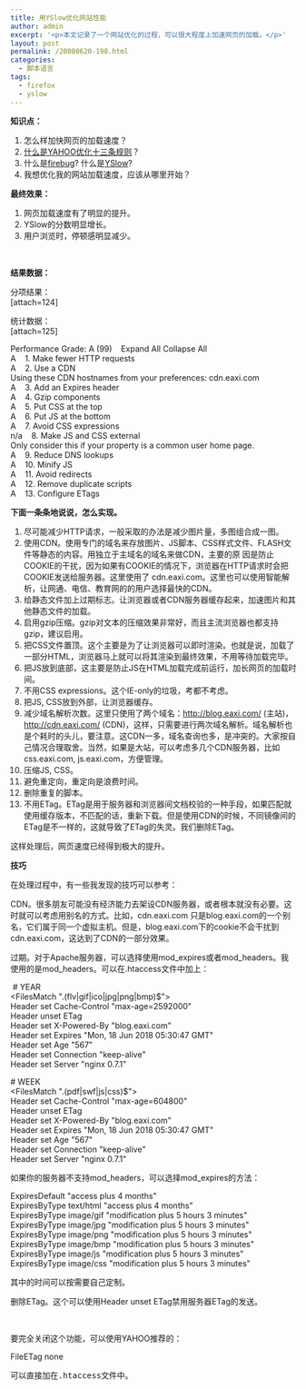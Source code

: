 ```yaml
---
title: 用YSlow优化网站性能
author: admin
excerpt: '<p>本文记录了一个网站优化的过程，可以很大程度上加速网页的加载。</p>'
layout: post
permalink: /20080620-198.html
categories:
  - 脚本语言
tags:
  - firefox
  - yslow
---
```

**知识点：**

1.  怎么样加快网页的加载速度？
2.  [什么是YAHOO优化十三条规则][1]？
3.  什么是[firebug][2]? 什么是[YSlow][3]?
4.  我想优化我的网站加载速度，应该从哪里开始？

**最终效果：**

1.  网页加载速度有了明显的提升。
2.  YSlow的分数明显增长。
3.  用户浏览时，停顿感明显减少。

&nbsp;

**结果数据：**

分项结果：  
[attach=124]

统计数据：  
[attach=125]

Performance Grade: A (99)&nbsp;&nbsp;&nbsp; Expand All Collapse All  
A&nbsp;&nbsp;&nbsp; 1. Make fewer HTTP requests  
A&nbsp;&nbsp;&nbsp; 2. Use a CDN  
Using these CDN hostnames from your preferences: cdn.eaxi.com  
A&nbsp;&nbsp;&nbsp; 3. Add an Expires header  
A&nbsp;&nbsp;&nbsp; 4. Gzip components  
A&nbsp;&nbsp;&nbsp; 5. Put CSS at the top  
A&nbsp;&nbsp;&nbsp; 6. Put JS at the bottom  
A&nbsp;&nbsp;&nbsp; 7. Avoid CSS expressions  
n/a&nbsp;&nbsp;&nbsp; 8. Make JS and CSS external  
Only consider this if your property is a common user home page.  
A&nbsp;&nbsp;&nbsp; 9. Reduce DNS lookups  
A&nbsp;&nbsp;&nbsp; 10. Minify JS  
A&nbsp;&nbsp;&nbsp; 11. Avoid redirects  
A&nbsp;&nbsp;&nbsp; 12. Remove duplicate scripts  
A&nbsp;&nbsp;&nbsp; 13. Configure ETags

**下面一条条地说说，怎么实现。**

1.  尽可能减少HTTP请求，一般采取的办法是减少图片量，多图组合成一图。
2.  使用CDN。使用专门的域名来存放图片、JS脚本、CSS样式文件、FLASH文件等静态的内容。用独立于主域名的域名来做CDN，主要的原 因是防止COOKIE的干扰，因为如果有COOKIE的情况下，浏览器在HTTP请求时会把COOKIE发送给服务器。这里使用了 cdn.eaxi.com。这里也可以使用智能解析，让网通、电信、教育网的的用户选择最快的CDN。
3.  给静态文件加上过期标志。让浏览器或者CDN服务器缓存起来，加速图片和其他静态文件的加载。
4.  启用gzip压缩。gzip对文本的压缩效果非常好，而且主流浏览器也都支持gzip，建议启用。
5.  把CSS文件置顶。这个主要是为了让浏览器可以即时渲染。也就是说，加载了一部分HTML，浏览器马上就可以将其渲染到最终效果，不用等待加载完毕。
6.  把JS放到底部，这主要是防止JS在HTML加载完成前运行，加长网页的加载时间。
7.  不用CSS expressions。这个IE-only的垃圾，考都不考虑。
8.  把JS, CSS放到外部，让浏览器缓存。
9.  减少域名解析次数。这里只使用了两个域名：http://blog.eaxi.com/ (主站)，http://cdn.eaxi.com/ (CDN)，这样，只需要进行两次域名解析。域名解析也是个耗时的头儿，要注意。这CDN一多，域名查询也多，是冲突的。大家按自己情况合理取舍。当然，如果是大站，可以考虑多几个CDN服务器，比如css.eaxi.com, js.eaxi.com，方便管理。
10. 压缩JS, CSS。
11. 避免重定向，重定向是浪费时间。
12. 删除重复的脚本。
13. 不用ETag。ETag是用于服务器和浏览器间文档校验的一种手段，如果匹配就使用缓存版本，不匹配的话，重新下载。但是使用CDN的时候，不同镜像间的ETag是不一样的，这就导致了ETag的失灵。我们删除ETag。

这样处理后，网页速度已经得到极大的提升。

**技巧**

在处理过程中，有一些我发现的技巧可以参考：

CDN。很多朋友可能没有经济能力去架设CDN服务器，或者根本就没有必要。这时就可以考虑用别名的方式。比如，cdn.eaxi.com 只是blog.eaxi.com的一个别名，它们属于同一个虚拟主机。但是，blog.eaxi.com下的cookie不会干扰到 cdn.eaxi.com，这达到了CDN的一部分效果。

过期。对于Apache服务器，可以选择使用mod\_expires或者mod\_headers。我使用的是mod_headers。可以在.htaccess文件中加上：

&nbsp;# YEAR  
<FilesMatch "\.(flv|gif|ico|jpg|png|bmp)$">  
Header set Cache-Control "max-age=2592000"  
Header unset ETag  
Header set X-Powered-By "blog.eaxi.com"  
Header set Expires "Mon, 18 Jun 2018 05:30:47 GMT"  
Header set Age "567"  
Header set Connection "keep-alive"  
Header set Server "nginx 0.7.1"  
</FilesMatch>

\# WEEK  
<FilesMatch "\.(pdf|swf|js|css)$">  
Header set Cache-Control "max-age=604800"  
Header unset ETag  
Header set X-Powered-By "blog.eaxi.com"  
Header set Expires "Mon, 18 Jun 2018 05:30:47 GMT"  
Header set Age "567"  
Header set Connection "keep-alive"  
Header set Server "nginx 0.7.1"  
</FilesMatch>

如果你的服务器不支持mod\_headers，可以选择mod\_expires的方法：

ExpiresDefault "access plus 4 months"  
ExpiresByType text/html "access plus 4 months"  
ExpiresByType image/gif "modification plus 5 hours 3 minutes"  
ExpiresByType image/jpg "modification plus 5 hours 3 minutes"  
ExpiresByType image/png "modification plus 5 hours 3 minutes"  
ExpiresByType image/bmp "modification plus 5 hours 3 minutes"  
ExpiresByType image/js "modification plus 5 hours 3 minutes"  
ExpiresByType image/css "modification plus 5 hours 3 minutes"

其中的时间可以按需要自己定制。

删除ETag。这个可以使用Header unset ETag禁用服务器ETag的发送。

&nbsp;

要完全关闭这个功能，可以使用YAHOO推荐的：

FileETag none

<pre>可以直接加在.htaccess文件中。</pre>

 [1]: http://developer.yahoo.com/performance/rules.html
 [2]: https://addons.mozilla.org/zh-CN/firefox/search?q=firebug&cat=all
 [3]: https://addons.mozilla.org/zh-CN/firefox/downloads/file/30781/yslow-0.9.5b2-fx.xpi